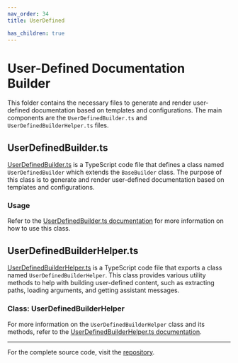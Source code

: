 ```yaml
---
nav_order: 34
title: UserDefined

has_children: true
---
```


# User-Defined Documentation Builder

This folder contains the necessary files to generate and render user-defined documentation based on templates and configurations. The main components are the `UserDefinedBuilder.ts` and `UserDefinedBuilderHelper.ts` files.

## UserDefinedBuilder.ts

[UserDefinedBuilder.ts](UserDefinedBuilder.ts) is a TypeScript code file that defines a class named `UserDefinedBuilder` which extends the `BaseBuilder` class. The purpose of this class is to generate and render user-defined documentation based on templates and configurations.

### Usage

Refer to the [UserDefinedBuilder.ts documentation](UserDefinedBuilder.ts) for more information on how to use this class.

## UserDefinedBuilderHelper.ts

[UserDefinedBuilderHelper.ts](UserDefinedBuilderHelper.ts) is a TypeScript code file that exports a class named `UserDefinedBuilderHelper`. This class provides various utility methods to help with building user-defined content, such as extracting paths, loading arguments, and getting assistant messages.

### Class: UserDefinedBuilderHelper

For more information on the `UserDefinedBuilderHelper` class and its methods, refer to the [UserDefinedBuilderHelper.ts documentation](UserDefinedBuilderHelper.ts).

---

For the complete source code, visit the [repository](https://github.com/ingig/code-narrator/src/documentation/plugins/builders/UserDefined).